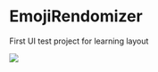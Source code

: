 # EmojiRendomizer
First UI test project for learning layout

<img src="https://github.com/VadimSorokolit/images/blob/main/EmojiRandomizer.png">


